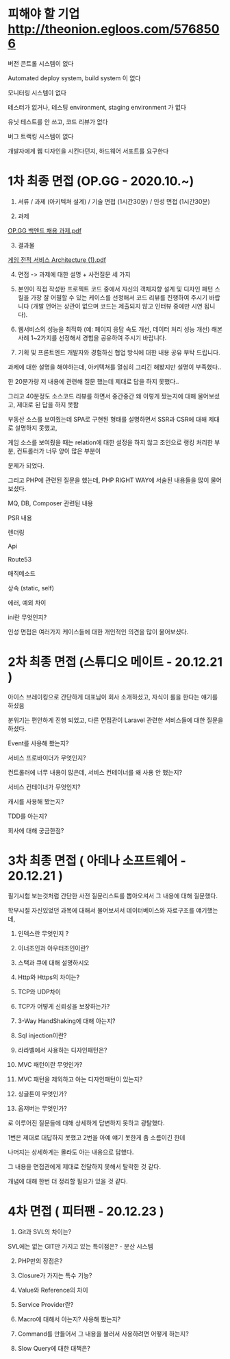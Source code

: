 # 피해야 할 기업 http://theonion.egloos.com/5768506

버전 콘트롤 시스템이 없다

Automated deploy system, build system 이 없다

모니터링 시스템이 없다

테스터가 없거나, 테스팅 environment, staging environment 가 없다

유닛 테스트를 안 쓰고, 코드 리뷰가 없다

버그 트랙킹 시스템이 없다

개발자에게 웹 디자인을 시킨다던지, 하드웨어 서포트를 요구한다

# 1차 최종 면접 (OP.GG - 2020.10.~)

1. 서류 / 과제 (아키텍쳐 설계) / 기술 면접 (1시간30분) / 인성 면접 (1시간30분)

2. 과제

[OP.GG 백엔드 채용 과제.pdf](https://github.com/kso1204/TIL/files/5727274/OP.GG.pdf)

3. 결과물

[게임 전적 서비스 Architecture (1).pdf](https://github.com/kso1204/TIL/files/5727273/Architecture.1.pdf)

4. 면접 -> 과제에 대한 설명 + 사전질문 세 가지

5. 본인이 직접 작성한 프로젝트 코드 중에서 자신의 객체지향 설계 및 디자인 패턴 스킬을 가장 잘 어필할 수 있는 케이스를 선정해서 코드 리뷰를 진행하여 주시기 바랍니다 (개발 언어는 상관이 없으며 코드는 제출되지 않고 인터뷰 중에만 시연 됩니다).

6. 웹서비스의 성능을 최적화 (예: 페이지 응답 속도 개선, 데이터 처리 성능 개선) 해본 사례 1~2가지를 선정해서 경험을 공유하여 주시기 바랍니다.

7. 기획 및 프론트엔드 개발자와 경험하신 협업 방식에 대한 내용 공유 부탁 드립니다.

과제에 대한 설명을 해야하는데, 아키텍쳐를 열심히 그리긴 해봤지만 설명이 부족했다..

한 20분가량 저 내용에 관련해 질문 했는데 제대로 답을 하지 못했다..

그리고 40분정도 소스코드 리뷰를 하면서 중간중간 왜 이렇게 짰는지에 대해 물어보셨고, 제대로 된 답을 하지 못함

부동산 소스를 보여줬는데 SPA로 구현된 형태를 설명하면서 SSR과 CSR에 대해 제대로 설명하지 못했고,

게임 소스를 보여줬을 때는 relation에 대한 설정을 하지 않고 조인으로 랭킹 처리한 부분, 컨트롤러가 너무 양이 많은 부분이

문제가 되었다.

그리고 PHP에 관련된 질문을 했는데, PHP RIGHT WAY에 서술된 내용들을 많이 물어보셨다.

MQ, DB, Composer 관련된 내용

PSR 내용

렌더링

Api

Route53

매직메소드

상속 (static, self)

에러, 예외 차이

ini란 무엇인지?

인성 면접은 여러가지 케이스들에 대한 개인적인 의견을 많이 물어보셨다.

# 2차 최종 면접 (스튜디오 메이트 - 20.12.21 )

아이스 브레이킹으로 간단하게 대표님이 회사 소개하셨고, 자식이 롤을 한다는 얘기를 하셨음

분위기는 편안하게 진행 되었고, 다른 면접관이 Laravel 관련한 서비스들에 대한 질문을 하셨다.

Event를 사용해 봤는지?

서비스 프로바이더가 무엇인지?

컨트롤러에 너무 내용이 많은데, 서비스 컨테이너를 왜 사용 안 했는지?

서비스 컨테이너가 무엇인지?

캐시를 사용해 봤는지?

TDD를 아는지?

회사에 대해 궁금한점?

# 3차 최종 면접 ( 아데나 소프트웨어 - 20.12.21 )

필기시험 보는것처럼 간단한 사전 질문리스트를 뽑아오셔서 그 내용에 대해 질문했다.

학부시절 자신있었던 과목에 대해서 물어보셔서 데이터베이스와 자료구조를 얘기했는데,

1. 인덱스란 무엇인지 ?

2. 이너조인과 아우터조인이란?

3. 스택과 큐에 대해 설명하시오

4. Http와 Https의 차이는?

5. TCP와 UDP차이

6. TCP가 어떻게 신뢰성을 보장하는가?

7. 3-Way HandShaking에 대해 아는지?

8. Sql injection이란?

9. 라라벨에서 사용하는 디자인패턴은?

10. MVC 패턴이란 무엇인가?

11. MVC 패턴을 제외하고 아는 디자인패턴이 있는지?

12. 싱글톤이 무엇인가?

13. 옵저버는 무엇인가?

로 이루어진 질문들에 대해 상세하게 답변하지 못하고 광탈했다.

1번은 제대로 대답하지 못했고 2번을 아예 얘기 못한게 좀 소름이긴 한데

나머지는 상세하게는 몰라도 아는 내용으로 답했다.

그 내용을 면접관에게 제대로 전달하지 못해서 탈락한 것 같다.

개념에 대해 한번 더 정리할 필요가 있을 것 같다.


# 4차 면접 ( 피터팬 - 20.12.23 )

1. Git과 SVL의 차이는?

SVL에는 없는 GIT만 가지고 있는 특이점은? - 분산 시스템

2. PHP만의 장점은? 

3. Closure가 가지는 특수 기능?

4. Value와 Reference의 차이

5. Service Provider란?

6. Macro에 대해서 아는지? 사용해 봤는지?

7. Command를 만들어서 그 내용을 불러서 사용하려면 어떻게 하는지?

8. Slow Query에 대한 대책은?



